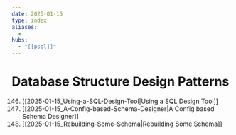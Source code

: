```yaml
---
date: 2025-01-15
type: index
aliases:
  -
hubs:
  - "[[psql]]"
---
```


# Database Structure Design Patterns

146. [[2025-01-15_Using-a-SQL-Design-Tool|Using a SQL Design Tool]]
147. [[2025-01-15_A-Config-based-Schema-Designer|A Config based Schema Designer]]
148. [[2025-01-15_Rebuilding-Some-Schema|Rebuilding Some Schema]]

